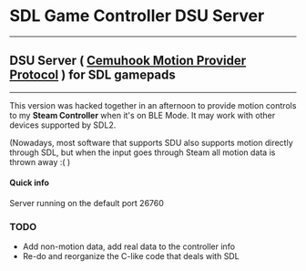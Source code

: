 # SDL Game Controller DSU Server
---
## DSU Server ( [Cemuhook Motion Provider Protocol](https://github.com/v1993/cemuhook-protocol) ) for SDL gamepads
---

This version was hacked together in an afternoon to provide motion controls to my **Steam Controller** when it's on BLE Mode.
It may work with other devices supported by SDL2.


(Nowadays, most software that supports SDU also supports motion directly through SDL, but when the input goes through Steam all motion data is thrown away :( )

#### Quick info
Server running on the default port 26760

### TODO
* Add non-motion data, add real data to the controller info
* Re-do and reorganize the C-like code that deals with SDL
